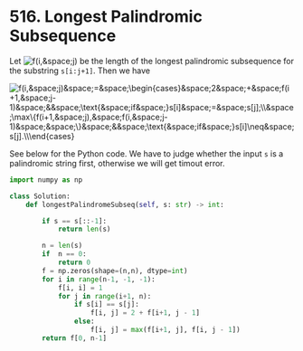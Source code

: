 # 516. Longest Palindromic Subsequence

Let <img src='https://latex.codecogs.com/svg.image?f(i,&space;j)' title='f(i,&space;j)' /> be the length of the longest palindromic subsequence for the substring `s[i:j+1]`. Then we have

<img src='https://latex.codecogs.com/svg.image?f(i,&space;j)&space;=&space;\begin{cases}&space;2&space;&plus;&space;f(i&plus;1,&space;j-1)&space;&&space;\text{&space;if&space;}s[i]&space;=&space;s[j];\\&space;\max\{f(i&plus;1,&space;j),&space;f(i,&space;j-1)&space;&space;\}&space;&&space;\text{&space;if&space;}s[i]\neq&space;s[j].\\\end{cases}' title='f(i,&space;j)&space;=&space;\begin{cases}&space;2&space;&plus;&space;f(i&plus;1,&space;j-1)&space;&&space;\text{&space;if&space;}s[i]&space;=&space;s[j];\\&space;\max\{f(i&plus;1,&space;j),&space;f(i,&space;j-1)&space;&space;\}&space;&&space;\text{&space;if&space;}s[i]\neq&space;s[j].\\\end{cases}' />

See below for the Python code. We have to judge whether the input `s` is a palindromic string first, otherwise we will get timout error.

```python
import numpy as np

class Solution:
    def longestPalindromeSubseq(self, s: str) -> int:

        if s == s[::-1]:
            return len(s)

        n = len(s)
        if  n == 0:
            return 0
        f = np.zeros(shape=(n,n), dtype=int)
        for i in range(n-1, -1, -1):
            f[i, i] = 1
            for j in range(i+1, n):
                if s[i] == s[j]:
                    f[i, j] = 2 + f[i+1, j - 1]
                else:
                    f[i, j] = max(f[i+1, j], f[i, j - 1])
        return f[0, n-1]
```